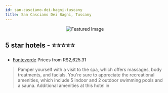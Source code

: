 ```yaml
---
id: san-casciano-dei-bagni-tuscany
title: San Casciano Dei Bagni, Tuscany
---
```


<center><img src="https://i.travelapi.com/hotels/1000000/910000/909000/908918/f6fb188e_z.jpg" alt="Featured Image" /></center>


##  5 star hotels - ⭐️⭐️⭐️⭐️⭐️

-    [Fonteverde](https://us.hurb.com/hotels/san-casciano-dei-bagni/fonteverde-JNP-JP993376?cmp=18055) Prices from R$2,625.31
   > Pamper yourself with a visit to the spa, which offers massages, body treatments, and facials. You're sure to appreciate the recreational amenities, which include 5 indoor and 2 outdoor swimming pools and a sauna. Additional amenities at this hotel in
